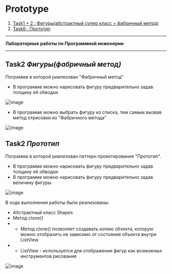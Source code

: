 # Prototype


1. [Task1 + 2 : Фигуры(абстрактный супер класс + фабричный метод)](#Task1)
2. [Task6 : Прототип](#Task6)

<hr>
<b>Лабораторные работы по Программной инженерии</b>
<hr>

<a name="Task1"></a>
## Task2 <i>Фигуры(фабричный метод)</i>

Пограмма в которой риалезован "Фабричный метод" 
 * В программе можно нарисовать фигуру предварительно задав толщину её обводки 
 
 ![image](https://user-images.githubusercontent.com/96237923/202469022-69c079ff-f0c2-48cd-8ec9-2b54e0a52210.png)
 
 
 * В программе можно выбрать фигуру из списка, тем самым вызвав метод отрисовки из "Фабричного метода"  
 
 ![image](https://user-images.githubusercontent.com/96237923/202485988-ef6abf7e-0ee7-472d-97bf-e8058e43bf9e.png)
 
 
<a name="Task6"></a>
## Task2 <i>Прототип</i>

Пограмма в которой риалезован паттерн проектирования "Прототип".
* В программе можно нарисовать фигуру предварительно задав толщину её обводки 
* В программе можно нарисовать фигуру предварительно задав величину фигуры

![image](https://user-images.githubusercontent.com/96237923/209243816-4a1fd4ab-6bef-4d13-ac59-4d83ea1a14a8.png)

В ходе выполнения работы были реализованы:
* Абстрактный класс Shapes
* Метод clone()
* * Метод clone() позволяет создавать копию обхекта, которую можно отобразить не зависимо от состояния объекта внутри ListView
* * ListView - используется для отображения фигур как возможных инструментов рисования

![image](https://user-images.githubusercontent.com/96237923/209243909-36a55200-5f0a-4a9b-94a3-9d1b0231e4e1.png)


